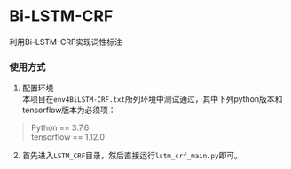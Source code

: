 # Bi-LSTM-CRF
利用Bi-LSTM-CRF实现词性标注

### 使用方式
1. 配置环境   
  本项目在`env4BiLSTM-CRF.txt`所列环境中测试通过，其中下列python版本和tensorflow版本为必须项：
> Python == 3.7.6  
> tensorflow == 1.12.0
2. 首先进入`LSTM_CRF`目录，然后直接运行`lstm_crf_main.py`即可。
